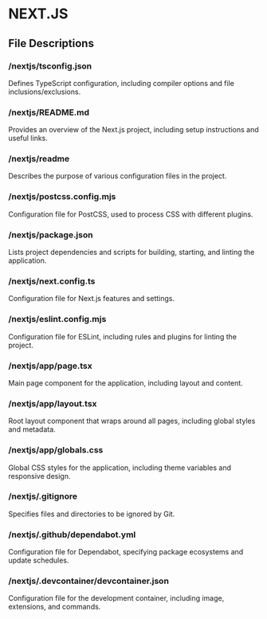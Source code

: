 # NEXT.JS

## File Descriptions

### /nextjs/tsconfig.json
Defines TypeScript configuration, including compiler options and file inclusions/exclusions.

### /nextjs/README.md
Provides an overview of the Next.js project, including setup instructions and useful links.

### /nextjs/readme
Describes the purpose of various configuration files in the project.

### /nextjs/postcss.config.mjs
Configuration file for PostCSS, used to process CSS with different plugins.

### /nextjs/package.json
Lists project dependencies and scripts for building, starting, and linting the application.

### /nextjs/next.config.ts
Configuration file for Next.js features and settings.

### /nextjs/eslint.config.mjs
Configuration file for ESLint, including rules and plugins for linting the project.

### /nextjs/app/page.tsx
Main page component for the application, including layout and content.

### /nextjs/app/layout.tsx
Root layout component that wraps around all pages, including global styles and metadata.

### /nextjs/app/globals.css
Global CSS styles for the application, including theme variables and responsive design.

### /nextjs/.gitignore
Specifies files and directories to be ignored by Git.

### /nextjs/.github/dependabot.yml
Configuration file for Dependabot, specifying package ecosystems and update schedules.

### /nextjs/.devcontainer/devcontainer.json
Configuration file for the development container, including image, extensions, and commands.